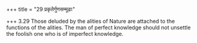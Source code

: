 +++
title = "29 प्रकृतेर्गुणसम्मूढाः"

+++
3.29 Those deluded by the alities of Nature are attached to the
functions of the alities. The man of perfect knowledge should not
unsettle the foolish one who is of imperfect knowledge.
